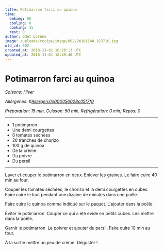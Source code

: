 ```yaml
---
title: Potimarron farci au quinoa
time:
  baking: 50
  cooling: 0
  cooking: 15
  rest: 0
author: Odet Lorène
image: /uploads/recipe/image/602/20181104_193710.jpg
old_id: 602
created_at: 2018-11-02 16:29:13 UTC
updated_at: 2018-11-04 18:39:40 UTC
---
```


# Potimarron farci au quinoa

_Saisons: Hiver_

_Allèrgènes: #<Allergen:0x000056028c05f7f0>_

_Préparation: 15 min, Cuisson: 50 min, Refrigération: 0 min, Repos: 0_

---

- 1 potimarron
- Une demi courgettes
- 6 tomates séchées
- 20 tranches de chorizo
- 100 g de quinoa
- De la crème
- Du poivre
- Du persil

---

Laver et couper le potimarron en deux. Enlever les graines. Le faire cuire 40 min au four.

Couper les tomates séchées, le chorizo et la demi courgettes en cubes. Faire cuire le tout pendant une dizaine de minutes dans une poêle.

Faire cuire le quinoa comme indiqué sur le paquet. L'ajouter dans la poêle.

Éviter le potimarron. Couper ce qui a été evide en petits cubes. Les mettre dans la poêle.

Garnir le potimarron. Le poivrer et ajouter du persil. Faire cuire 10 min au four.

À la sortie mettre un peu de crème. Déguster !
